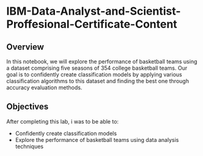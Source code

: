 # IBM-Data-Analyst-and-Scientist-Proffesional-Certificate-Content

## Overview
In this notebook, we will explore the performance of basketball teams using a dataset comprising five seasons of 354 college basketball teams. Our goal is to confidently create classification models by applying various classification algorithms to this dataset and finding the best one through accuracy evaluation methods.

## Objectives
After completing this lab, i was to be able to:
* Confidently create classification models
* Explore the performance of basketball teams using data analysis techniques
